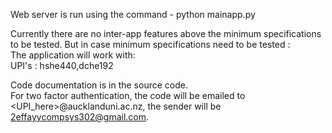 Web server is run using the command - python mainapp.py    

Currently there are no inter-app features above the minimum specifications to be tested. But in case minimum specifications need to be tested :    
The application will work with:    
UPI's : hshe440,dche192    

Code documentation is in the source code.    
For two factor authentication, the code will be emailed to <UPI_here>@aucklanduni.ac.nz, the sender will be 2effayycompsys302@gmail.com.   

